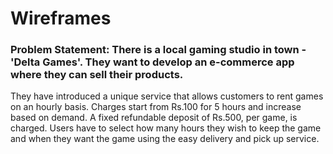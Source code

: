 # Wireframes

### Problem Statement: There is a local gaming studio in town - 'Delta Games'. They want to develop an e-commerce app where they can sell their products.

They have introduced a unique service that allows customers to rent games on an hourly basis. Charges start from Rs.100 for 5 hours and increase based on demand. A fixed refundable deposit of Rs.500, per game, is charged. Users have to select how many hours they wish to keep the game and when they want the game using the easy delivery and pick up service.
